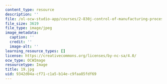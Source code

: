 ```yaml
---
content_type: resource
description: ''
file: /ol-ocw-studio-app/courses/2-830j-control-of-manufacturing-processes-sma-6303-spring-2008/9342d04acf71c1a5b14ec9faa85fdf69_19.jpg
file_size: 3619
file_type: image/jpeg
image_metadata:
  caption: ''
  credit: ''
  image-alt: ''
learning_resource_types: []
license: https://creativecommons.org/licenses/by-nc-sa/4.0/
ocw_type: OCWImage
resourcetype: Image
title: 19.jpg
uid: 9342d04a-cf71-c1a5-b14e-c9faa85fdf69
---
```

